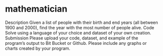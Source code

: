 # mathematician
Description
Given a list of people with their birth and end years (all between 1900 and 2000), find the year with the most number of people alive.
Code
Solve using a language of your choice and dataset of your own creation.
Submission
Please upload your code, dataset, and example of the program’s output to Bit Bucket or Github. Please include any graphs or charts created by your program.
